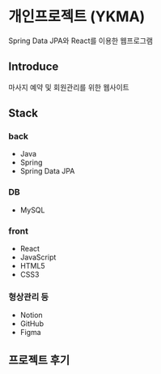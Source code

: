 # 개인프로젝트 (YKMA) 
Spring Data JPA와 React를 이용한 웹프로그램 

## Introduce
마사지 예약 및 회원관리를 위한 웹사이트

## Stack
### back
- Java
- Spring
- Spring Data JPA

### DB
- MySQL

### front
- React
- JavaScript
- HTML5
- CSS3

### 형상관리 등
- Notion
- GitHub
- Figma
  
## 프로젝트 후기
